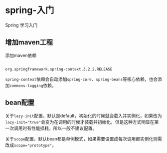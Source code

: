 # spring-入门

Spring 学习入门
<h2>增加maven工程</h2>
<p>添加maven依赖</p>
<code>
org.springframework.spring-context.3.2.2.RELEASE
</code>
<p><code>spring-context</code>依赖会自动添加<code>spring-core</code>、<code>spring-beans</code>等核心依赖，也会添加<code>commons-logging</code>依赖。</p>

<h2>bean配置</h2>
<p>关于<code>lazy-init</code>配置，默认是default，初始化的时候就会载入并实例化，如果改为<code>lazy-init="true"</code>会变为在调用的时候才装载并初始化，但是这种方式明显在第一次调用时有性能损耗，所以一般不建议配置。</p>
<p>关于<code>scope</code>配置，默认bean都是单例模式，如果需要设置成每次调用都实例化则需改成<code>scope="prototype"</code>。</p>
